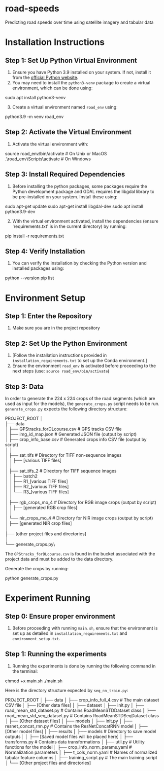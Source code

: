 # road-speeds
Predicting road speeds over time using satellite imagery and tabular data

# Installation Instructions

## Step 1: Set Up Python Virtual Environment
1. Ensure you have Python 3.9 installed on your system. If not, install it from the [official Python website](https://www.python.org/).
2. You may need to install the `python3-venv` package to create a virtual environment, which can be done using:

sudo apt install python3-venv

3. Create a virtual environment named `road_env` using:

python3.9 -m venv road_env


## Step 2: Activate the Virtual Environment
1. Activate the virtual environment with:

source road_env/bin/activate # On Unix or MacOS
.\road_env\Scripts\activate # On Windows


## Step 3: Install Required Dependencies
1. Before installing the python packages, some packages require the Python development package and GDAL requires the libgdal library to be pre-installed on your system. Install these using:

sudo apt-get update
sudo apt-get install libgdal-dev
sudo apt install python3.9-dev

2. With the virtual environment activated, install the dependencies (ensure 'requirements.txt' is in the current directory) by running:

pip install -r requirements.txt


## Step 4: Verify Installation
1. You can verify the installation by checking the Python version and installed packages using:

python --version
pip list


# Environment Setup

## Step 1: Enter the Repository
1. Make sure you are in the project repository


## Step 2: Set Up the Python Environment
1. [Follow the installation instructions provided in `installation_requirements.txt` to set up the Conda environment.]
2. Ensure the environment `road_env` is activated before proceeding to the next steps (use: `source road_env/bin/activate`)

## Step 3: Data

In order to generate the 224 x 224 crops of the road segments (which are used as input for the models), the `generate_crops.py` script needs to be run. `generate_crops.py` expects the following directory structure:

PROJECT_ROOT
│\
├── data\
│ ├── GPStracks_forDLcourse.csv # GPS tracks CSV file\
│ ├── img_id_map.json # Generated JSON file (output by script)\
│ ├── crop_info_base.csv # Generated crops info CSV file (output by script)\
│ │\
│ ├── sat_tifs # Directory for TIFF non-sequence images\
│ │ ├── [various TIFF files]\
│ │\
│ ├── sat_tifs_2 # Directory for TIFF sequence images\
│ │ ├── batch2\
│ │ ├── R1_[various TIFF files]\
│ │ ├── R2_[various TIFF files]\
│ │ └── R3_[various TIFF files]\
│ │\
│ ├── rgb_crops_mo_4 # Directory for RGB image crops (output by script)\
│ │ ├── [generated RGB crop files]\
│ │\
│ └── nir_crops_mo_4 # Directory for NIR image crops (output by script)\
│ ├── [generated NIR crop files]\
│\
├── [other project files and directories]\
│\
└── generate_crops.py\


The `GPStracks_forDLcourse.csv` is found in the bucket associated with the project data and must be added to the data directory.

Generate the crops by running:

python generate_crops.py


# Experiment Running

## Step 0: Ensure proper environment
1. Before proceeding with running `main.sh`, ensure that the environment is set up as detailed in `installation_requirements.txt` and `environment_setup.txt`.

## Step 1: Running the experiments

1. Running the experiments is done by running the following command in the terminal:

chmod +x main.sh
./main.sh


Here is the directory structure expected by `seq_nn_train.py`:

PROJECT_ROOT
│
├── data
│ ├── crop_info_full_4.csv # The main dataset CSV file
│ ├── [Other data files]
│
├── dataset
│ ├── init.py
│ ├── road_mean_std_dataset.py # Contains RoadMeanSTDDataset class
│ ├── road_mean_std_seq_dataset.py # Contains RoadMeanSTDSeqDataset class
│ ├── [Other dataset files]
│
├── models
│ ├── init.py
│ ├── resnet_concat_rnn.py # Contains the ResNetConcatRNN model
│ ├── [Other model files]
│
├── results
│ ├── models # Directory to save model outputs
│ │ ├── [Saved model files will be placed here]
│
├── transforms.py # Contains data transformations
│
├── util.py # Utility functions for the model
│
├── crop_info_norm_params.yaml # Normalization parameters
│
├── t_cols_norm.yaml # Names of normalized tabular feature columns
│
├── training_script.py # The main training script
│
└── [Other project files and directories]
